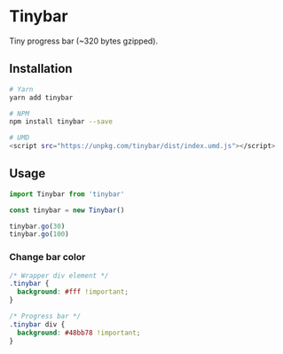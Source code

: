 # Tinybar

Tiny progress bar (~320 bytes gzipped).

## Installation

```sh
# Yarn
yarn add tinybar

# NPM
npm install tinybar --save

# UMD
<script src="https://unpkg.com/tinybar/dist/index.umd.js"></script>
```

## Usage

```js
import Tinybar from 'tinybar'

const tinybar = new Tinybar()

tinybar.go(30)
tinybar.go(100)
```

### Change bar color

```css
/* Wrapper div element */
.tinybar {
  background: #fff !important;
}

/* Progress bar */
.tinybar div {
  background: #48bb78 !important;
}
```
